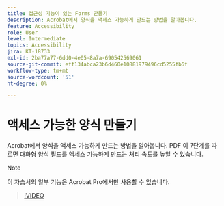```yaml
---
title: 접근성 기능이 있는 Forms 만들기
description: Acrobat에서 양식을 액세스 가능하게 만드는 방법을 알아봅니다.
feature: Accessibility
role: User
level: Intermediate
topics: Accessibility
jira: KT-18733
exl-id: 2ba77a77-6dd0-4e05-8a7a-690542569061
source-git-commit: eff134abca23b6d460e10881979496cd5255fb6f
workflow-type: tm+mt
source-wordcount: '51'
ht-degree: 0%

---
```


# 액세스 가능한 양식 만들기

Acrobat에서 양식을 액세스 가능하게 만드는 방법을 알아봅니다. PDF 이 7단계를 따르면 대화형 양식 필드를 액세스 가능하게 만드는 처리 속도를 높일 수 있습니다.

>[!NOTE]
>
>이 자습서의 일부 기능은 Acrobat Pro에서만 사용할 수 있습니다.

>[!VIDEO](https://video.tv.adobe.com/v/3471615?quality=12&learn=on&hidetitle=true)

